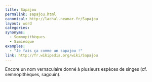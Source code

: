 ```yaml
---
title: Sapajou
permalink: sapajou.html
canonical: http://lachal.neamar.fr/Sapajou
layout: word
categories:
synonyms:
  - Semnopithèques
  - Simiesque
examples:
  - "Je fais ça comme un sapajou !"
link: http://fr.wikipedia.org/wiki/Sapajou
---
```


Encore un nom vernaculaire donné à plusieurs espèces de singes (cf. semnopithèques, sagouin).

